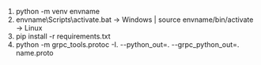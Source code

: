 1) python -m venv envname
2) envname\Scripts\activate.bat -> Windows | source envname/bin/activate -> Linux
3) pip install -r requirements.txt
4) python -m grpc_tools.protoc -I. --python_out=. --grpc_python_out=. name.proto
